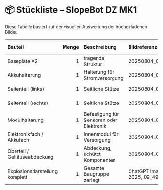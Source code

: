 # 📦 Stückliste – SlopeBot DZ MK1

Diese Tabelle basiert auf der visuellen Auswertung der hochgeladenen Bilder.

| Bauteil                        |   Menge | Beschreibung                             | Bildreferenz                             | Bezugsquelle     | Einzelpreis (€)   | Lieferzeit (Tage)   | Zeitaufwand (Minuten)   |
|:-------------------------------|--------:|:-----------------------------------------|:-----------------------------------------|:-----------------|:------------------|:--------------------|:------------------------|
| Baseplate V2                   |       1 | tragende Struktur                        | 20250804_083242.jpg                      | Platzhalter-Link | -                 | -                   | -                       |
| Akkuhalterung                  |       1 | Halterung für Stromversorgung            | 20250804_083502.jpg                      | Platzhalter-Link | -                 | -                   | -                       |
| Seitenteil (links)             |       1 | Seitliche Stütze                         | 20250804_083250.jpg                      | Platzhalter-Link | -                 | -                   | -                       |
| Seitenteil (rechts)            |       1 | Seitliche Stütze                         | 20250804_083304.jpg                      | Platzhalter-Link | -                 | -                   | -                       |
| Modulhalterung                 |       1 | Befestigung für Sensoren oder Elektronik | 20250804_083452.jpg                      | Platzhalter-Link | -                 | -                   | -                       |
| Elektronikfach / Akkufach      |       1 | Innenmodul für Versorgung                | 20250804_083515.jpg                      | Platzhalter-Link | -                 | -                   | -                       |
| Oberteil / Gehäuseabdeckung    |       1 | Abdeckung, schützt Komponenten           | 20250804_083227.jpg                      | Platzhalter-Link | -                 | -                   | -                       |
| Explosionsdarstellung komplett |       1 | Gesamte Baugruppe zerlegt                | ChatGPT Image 4. Aug. 2025, 09_49_56.png | Platzhalter-Link | -                 | -                   | -                       |